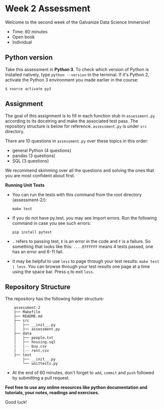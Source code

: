 # Week 2 Assessment

Welcome to the second week of the Galvanize Data Science Immersive!

* Time: 60 minutes
* Open book
* Individual

## Python version
Take this assessment in **Python 3**.  To check which version of Python is installed natively, type `python --version` in the terminal.  If it's Python 2, activate the Python 3 environment you made earlier in the course:  
```
$ source activate py3
```

## Assignment

The goal of this assignment is to fill in each function stub in `assessment.py` according to its docstring and make the associated test pass. The repository structure is below for reference. `assessment.py` is under `src` directory.

There are 10 questions in `assessment.py` over these topics in this order:

* general Python (4 questions)
* pandas (3 questions)
* SQL (3 questions)

We recommend skimming over all the questions and solving the ones that you are most confident about first.

**Running Unit Tests**

 * You can run the tests with this command from the root directory (assessment-2/):    

    `make test`

 * If you do not have py.test, you may see Import errors. Run the following command in case you see such errors:    

    `pip install pytest`     

 * `.` refers to passing test, `E` is an error in the code and `F` is a failure. So something that looks like this: `....EFFFFFF` means 4 tests passed, one has an error and 6-11 fail.
 
 * It may be helpful to use `less` to page through your test results: `make test | less`. You can browse through your test results one page at a time using the space bar. Press `q` to exit `less`.

## Repository Structure

The repository has the following folder structure:

        assessment-2
        ├── Makefile
        ├── README.md
        ├── src
        │   ├── __init__.py
        │   ├── assessment.py
        ├── data
        │   ├── people.txt
        │   ├── housing.sql
        |   |-- buy.csv
        |   |-- rent.csv
        ├── test
            ├── __init__.py
            └── unittests.py


* At the end of 60 minutes, don't forget to `add`, `commit` and `push` followed by submitting a pull request.

**Feel free to use any online resources like python documentation and tutorials, your notes, readings and exercises.**

Good luck!
